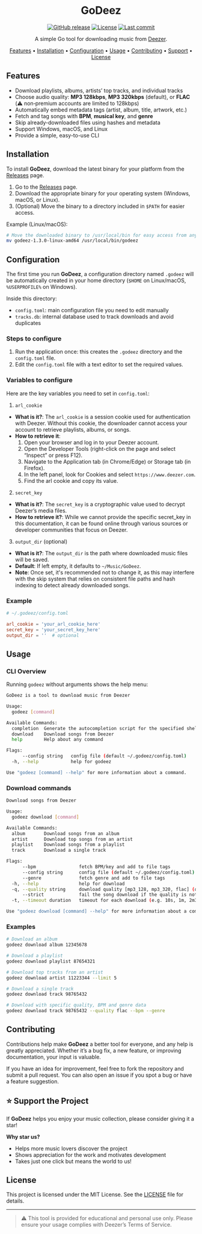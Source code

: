 <div align="center">
  
# GoDeez

[![GitHub release](https://img.shields.io/github/v/release/mathismqn/godeez)](https://github.com/mathismqn/godeez/releases)
[![License](https://img.shields.io/github/license/mathismqn/godeez)](https://github.com/mathismqn/godeez/blob/main/LICENSE)
[![Last commit](https://img.shields.io/github/last-commit/mathismqn/godeez)](https://github.com/mathismqn/godeez/commits/main)

A simple Go tool for downloading music from [Deezer](https://www.deezer.com).

[Features](#features) •
[Installation](#installation) •
[Configuration](#configuration) •
[Usage](#usage) •
[Contributing](#contributing) •
[Support](#⭐-support-the-project) •
[License](#license)

</div>

## Features

- Download playlists, albums, artists’ top tracks, and individual tracks
- Choose audio quality: **MP3 128kbps**, **MP3 320kbps** (default), or **FLAC** (⚠️ non‑premium accounts are limited to 128kbps)
- Automatically embed metadata tags (artist, album, title, artwork, etc.)
- Fetch and tag songs with **BPM**, **musical key**, and **genre**
- Skip already-downloaded files using hashes and metadata
- Support Windows, macOS, and Linux
- Provide a simple, easy-to-use CLI

## Installation

To install **GoDeez**, download the latest binary for your platform from the [Releases](https://github.com/mathismqn/godeez/releases) page.

1. Go to the [Releases](https://github.com/mathismqn/godeez/releases) page.
2. Download the appropriate binary for your operating system (Windows, macOS, or Linux).
3. (Optional) Move the binary to a directory included in `$PATH` for easier access.

Example (Linux/macOS):
```bash
# Move the downloaded binary to /usr/local/bin for easy access from anywhere
mv godeez-1.3.0-linux-amd64 /usr/local/bin/godeez
```

## Configuration

The first time you run **GoDeez**, a configuration directory named `.godeez` will be automatically created in your home directory (`$HOME` on Linux/macOS, `%USERPROFILE%` on Windows).

Inside this directory:
- `config.toml`: main configuration file you need to edit manually
- `tracks.db`: internal database used to track downloads and avoid duplicates

### Steps to configure

1. Run the application once: this creates the `.godeez` directory and the `config.toml` file.
2. Edit the `config.toml` file with a text editor to set the required values.

### Variables to configure

Here are the key variables you need to set in `config.toml`:

1. `arl_cookie`
* **What is it?**: The `arl_cookie` is a session cookie used for authentication with Deezer. Without this cookie, the downloader cannot access your account to retrieve playlists, albums, or songs.
* **How to retrieve it**:
	1.	Open your browser and log in to your Deezer account.
	2.	Open the Developer Tools (right-click on the page and select “Inspect” or press F12).
	3.	Navigate to the Application tab (in Chrome/Edge) or Storage tab (in Firefox).
	4.	In the left panel, look for Cookies and select `https://www.deezer.com`.
	5.	Find the arl cookie and copy its value.

2. `secret_key`
* **What is it?**: The `secret_key` is a cryptographic value used to decrypt Deezer’s media files.
* **How to retrieve it?**: While we cannot provide the specific secret_key in this documentation, it can be found online through various sources or developer communities that focus on Deezer.

3. `output_dir` (optional)
* **What is it?**: The `output_dir` is the path where downloaded music files will be saved.
* **Default**: If left empty, it defaults to `~/Music/GoDeez`.
* **Note**: Once set, it's recommended not to change it, as this may interfere with the skip system that relies on consistent file paths and hash indexing to detect already downloaded songs.

### Example

```toml
# ~/.godeez/config.toml

arl_cookie = 'your_arl_cookie_here'
secret_key = 'your_secret_key_here'
output_dir = ''  # optional
```

## Usage

### CLI Overview

Running `godeez` without arguments shows the help menu:

```bash
GoDeez is a tool to download music from Deezer

Usage:
  godeez [command]

Available Commands:
  completion  Generate the autocompletion script for the specified shell
  download    Download songs from Deezer
  help        Help about any command

Flags:
      --config string   config file (default ~/.godeez/config.toml)
  -h, --help            help for godeez

Use "godeez [command] --help" for more information about a command.
```

### Download commands

```bash
Download songs from Deezer

Usage:
  godeez download [command]

Available Commands:
  album       Download songs from an album
  artist      Download top songs from an artist
  playlist    Download songs from a playlist
  track       Download a single track

Flags:
      --bpm                fetch BPM/key and add to file tags
      --config string      config file (default ~/.godeez/config.toml)
      --genre              fetch genre and add to file tags
  -h, --help               help for download
  -q, --quality string     download quality [mp3_128, mp3_320, flac] (default "mp3_320")
      --strict             fail the song download if the quality is not available
  -t, --timeout duration   timeout for each download (e.g. 10s, 1m, 2m30s) (default 2m0s)

Use "godeez download [command] --help" for more information about a command.
```

### Examples

```bash
# Download an album
godeez download album 12345678

# Download a playlist
godeez download playlist 87654321

# Download top tracks from an artist
godeez download artist 11223344 --limit 5

# Download a single track
godeez download track 98765432

# Download with specific quality, BPM and genre data
godeez download track 98765432 --quality flac --bpm --genre
```

## Contributing

Contributions help make **GoDeez** a better tool for everyone, and any help is greatly appreciated.
Whether it’s a bug fix, a new feature, or improving documentation, your input is valuable.

If you have an idea for improvement, feel free to fork the repository and submit a pull request. You can also open an issue if you spot a bug or have a feature suggestion.

## ⭐ Support the Project

If **GoDeez** helps you enjoy your music collection, please consider giving it a star!

**Why star us?**
- Helps more music lovers discover the project  
- Shows appreciation for the work and motivates development
- Takes just one click but means the world to us!

## License

This project is licensed under the MIT License. See the [LICENSE](https://github.com/mathismqn/godeez/blob/main/LICENSE) file for details.

---

> ⚠️ This tool is provided for educational and personal use only. Please ensure your usage complies with Deezer’s Terms of Service.
